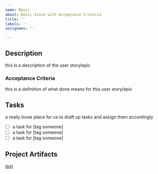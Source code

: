 ```yaml
---
name: Basic
about: Basic Issue with Acceptance Criteria
title: ''
labels: ''
assignees: ''

---
```


## Description
this is a description of the user story/epic

### Acceptance Criteria
this is a definition of what done means for this user story/epic

## Tasks
a really loose place for us to draft up tasks and assign them accordingly

- [ ] a task for [tag someone]
- [ ] a task for [tag someone]
- [ ] a task for [tag someone]

## Project Artifacts
[text](link.com)
